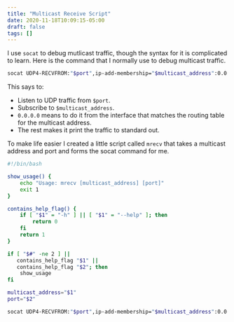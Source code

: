 ```yaml
---
title: "Multicast Receive Script"
date: 2020-11-18T10:09:15-05:00
draft: false
tags: []
---
```


I use `socat` to debug mutlicast traffic, though the syntax for it is complicated to learn. Here is the command that I normally use to debug multicast traffic.

```bash
socat UDP4-RECVFROM:"$port",ip-add-membership="$multicast_address":0.0.0.0,fork -
```

This says to:

- Listen to UDP traffic from `$port`.
- Subscribe to `$multicast_address`.
- `0.0.0.0` means to do it from the interface that matches the routing table for the multicast address.
- The rest makes it print the traffic to standard out.

To make life easier I created a little script called `mrecv` that takes a multicast address and port and forms the socat command for me.

```bash
#!/bin/bash

show_usage() {
    echo "Usage: mrecv [multicast_address] [port]"
    exit 1
}

contains_help_flag() {
    if [ "$1" = "-h" ] || [ "$1" = "--help" ]; then
        return 0
    fi
    return 1
}

if [ "$#" -ne 2 ] ||
   contains_help_flag "$1" ||
   contains_help_flag "$2"; then
    show_usage
fi

multicast_address="$1"
port="$2"

socat UDP4-RECVFROM:"$port",ip-add-membership="$multicast_address":0.0.0.0,fork -
```


